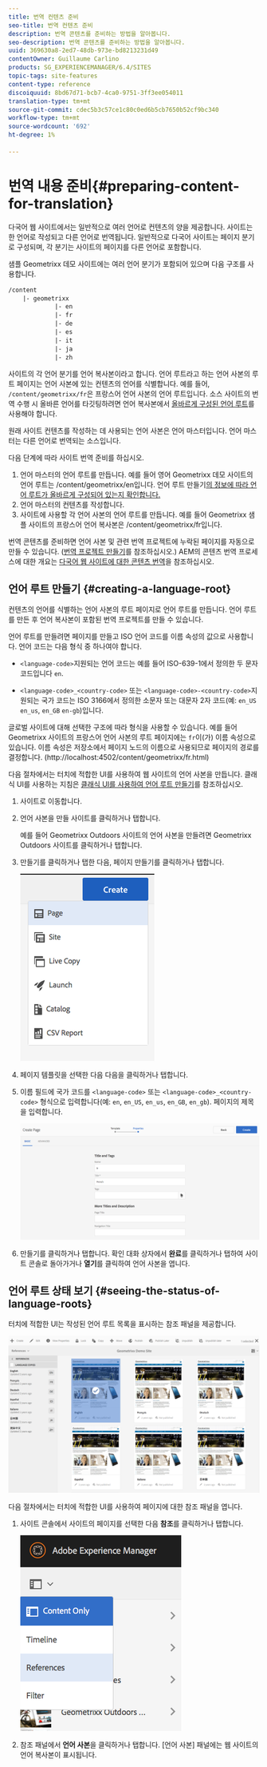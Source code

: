```yaml
---
title: 번역 컨텐츠 준비
seo-title: 번역 컨텐츠 준비
description: 번역 콘텐츠를 준비하는 방법을 알아봅니다.
seo-description: 번역 콘텐츠를 준비하는 방법을 알아봅니다.
uuid: 369630a8-2ed7-48db-973e-bd8213231d49
contentOwner: Guillaume Carlino
products: SG_EXPERIENCEMANAGER/6.4/SITES
topic-tags: site-features
content-type: reference
discoiquuid: 8bd67d71-bcb7-4ca0-9751-3ff3ee054011
translation-type: tm+mt
source-git-commit: cdec5b3c57ce1c80c0ed6b5cb7650b52cf9bc340
workflow-type: tm+mt
source-wordcount: '692'
ht-degree: 1%

---
```



# 번역 내용 준비{#preparing-content-for-translation}

다국어 웹 사이트에서는 일반적으로 여러 언어로 컨텐츠의 양을 제공합니다. 사이트는 한 언어로 작성되고 다른 언어로 번역됩니다. 일반적으로 다국어 사이트는 페이지 분기로 구성되며, 각 분기는 사이트의 페이지를 다른 언어로 포함합니다.

샘플 Geometrixx 데모 사이트에는 여러 언어 분기가 포함되어 있으며 다음 구조를 사용합니다.

```xml
/content
    |- geometrixx
             |- en
             |- fr
             |- de
             |- es
             |- it
             |- ja
             |- zh
```

사이트의 각 언어 분기를 언어 복사본이라고 합니다. 언어 루트라고 하는 언어 사본의 루트 페이지는 언어 사본에 있는 컨텐츠의 언어를 식별합니다. 예를 들어, `/content/geometrixx/fr`은 프랑스어 언어 사본의 언어 루트입니다. 소스 사이트의 번역 수행 시 올바른 언어를 타깃팅하려면 언어 복사본에서 [올바르게 구성된 언어 루트](/help/sites-administering/tc-prep.md#creating-a-language-root)를 사용해야 합니다.

원래 사이트 컨텐츠를 작성하는 데 사용되는 언어 사본은 언어 마스터입니다. 언어 마스터는 다른 언어로 번역되는 소스입니다.

다음 단계에 따라 사이트 번역 준비를 하십시오.

1. 언어 마스터의 언어 루트를 만듭니다. 예를 들어 영어 Geometrixx 데모 사이트의 언어 루트는 /content/geometrixx/en입니다. 언어 루트 만들기[의 정보에 따라 언어 루트가 올바르게 구성되어 있는지 확인합니다.](/help/sites-administering/tc-prep.md#creating-a-language-root)
1. 언어 마스터의 컨텐츠를 작성합니다.
1. 사이트에 사용할 각 언어 사본의 언어 루트를 만듭니다. 예를 들어 Geometrixx 샘플 사이트의 프랑스어 언어 복사본은 /content/geometrixx/fr입니다.

번역 콘텐츠를 준비하면 언어 사본 및 관련 번역 프로젝트에 누락된 페이지를 자동으로 만들 수 있습니다. ([번역 프로젝트 만들기](/help/sites-administering/tc-manage.md)를 참조하십시오.) AEM의 콘텐츠 번역 프로세스에 대한 개요는 [다국어 웹 사이트에 대한 콘텐츠 번역](/help/sites-administering/translation.md)을 참조하십시오.

## 언어 루트 만들기 {#creating-a-language-root}

컨텐츠의 언어를 식별하는 언어 사본의 루트 페이지로 언어 루트를 만듭니다. 언어 루트를 만든 후 언어 복사본이 포함된 번역 프로젝트를 만들 수 있습니다.

언어 루트를 만들려면 페이지를 만들고 ISO 언어 코드를 이름 속성의 값으로 사용합니다. 언어 코드는 다음 형식 중 하나여야 합니다.

* `<language-code>`지원되는 언어 코드는 예를 들어 ISO-639-1에서 정의한 두 문자 코드입니다 `en`.

* `<language-code>_<country-code>` 또는  `<language-code>-<country-code>`지원되는 국가 코드는 ISO 3166에서 정의한 소문자 또는 대문자 2자 코드(예:  `en_US` `en_us`,  `en_GB` `en-gb`)입니다.

글로벌 사이트에 대해 선택한 구조에 따라 형식을 사용할 수 있습니다.  예를 들어 Geometrixx 사이트의 프랑스어 언어 사본의 루트 페이지에는 `fr`이(가) 이름 속성으로 있습니다. 이름 속성은 저장소에서 페이지 노드의 이름으로 사용되므로 페이지의 경로를 결정합니다. (http://localhost:4502/content/geometrixx/fr.html)

다음 절차에서는 터치에 적합한 UI를 사용하여 웹 사이트의 언어 사본을 만듭니다. 클래식 UI를 사용하는 지침은 [클래식 UI를 사용하여 언어 루트 만들기](/help/sites-administering/tc-lroot-classic.md)를 참조하십시오.

1. 사이트로 이동합니다.
1. 언어 사본을 만들 사이트를 클릭하거나 탭합니다.

   예를 들어 Geometrixx Outdoors 사이트의 언어 사본을 만들려면 Geometrixx Outdoors 사이트를 클릭하거나 탭합니다.

1. 만들기를 클릭하거나 탭한 다음, 페이지 만들기를 클릭하거나 탭합니다.

   ![chlimage_1-21](assets/chlimage_1-21.png)

1. 페이지 템플릿을 선택한 다음 다음을 클릭하거나 탭합니다.
1. 이름 필드에 국가 코드를 `<language-code>` 또는 `<language-code>_<country-code>` 형식으로 입력합니다(예: `en`, `en_US`, `en_us`, `en_GB`, `en_gb`). 페이지의 제목을 입력합니다.

   ![chlimage_1-22](assets/chlimage_1-22.png)

1. 만들기를 클릭하거나 탭합니다. 확인 대화 상자에서 **완료**&#x200B;를 클릭하거나 탭하여 사이트 콘솔로 돌아가거나 **열기**&#x200B;를 클릭하여 언어 사본을 엽니다.

## 언어 루트 상태 보기 {#seeing-the-status-of-language-roots}

터치에 적합한 UI는 작성된 언어 루트 목록을 표시하는 참조 패널을 제공합니다.

![chlimage_1-23](assets/chlimage_1-23.png)

다음 절차에서는 터치에 적합한 UI를 사용하여 페이지에 대한 참조 패널을 엽니다.

1. 사이트 콘솔에서 사이트의 페이지를 선택한 다음 **참조**&#x200B;를 클릭하거나 탭합니다.

   ![chlimage_1-24](assets/chlimage_1-24.png)

1. 참조 패널에서 **언어 사본**&#x200B;을 클릭하거나 탭합니다. [언어 사본] 패널에는 웹 사이트의 언어 복사본이 표시됩니다.

